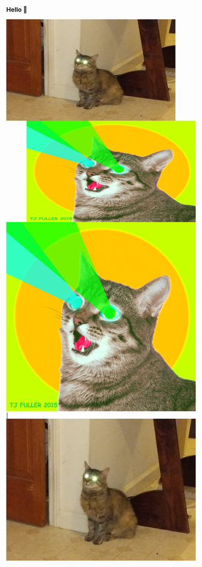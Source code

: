 ### Hello :clown_face:

<img align="right" height="270px" width="450px" src="https://github.com/robertodr/robertodr/blob/master/img/hamilton-jacobi.jpg" style="float: left" />
<img align="right" height="270px" width="450px" src="https://github.com/robertodr/robertodr/blob/master/img/laser-eye-cat.gif" style="float: right" />

![alt](img/laser-eye-cat.gif) | ![alt](img/hamilton-jacobi.jpg)


<!--
**robertodr/robertodr** is a ✨ _special_ ✨ repository because its `README.md` (this file) appears on your GitHub profile.

Here are some ideas to get you started:

- 🔭 I’m currently working on ...
- 🌱 I’m currently learning ...
- 👯 I’m looking to collaborate on ...
- 🤔 I’m looking for help with ...
- 💬 Ask me about ...
- 📫 How to reach me: ...
- 😄 Pronouns: ...
- ⚡ Fun fact: ...
-->
